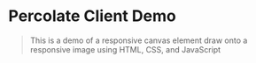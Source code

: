 # Percolate Client Demo
> This is a demo of a responsive canvas element draw onto a responsive image using HTML, CSS, and JavaScript